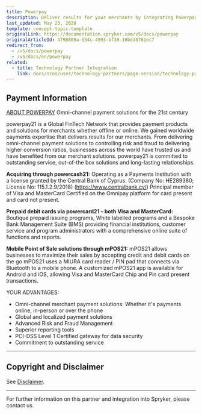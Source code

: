 ```yaml
---
title: Powerpay
description: Deliver results for your merchants by integrating Powerpay into the Spryker Commerce OS.
last_updated: May 23, 2020
template: concept-topic-template
originalLink: https://documentation.spryker.com/v5/docs/powerpay
originalArticleId: 4798809a-534c-4993-bf30-10bdd8761ec7
redirect_from:
  - /v5/docs/powerpay
  - /v5/docs/en/powerpay
related:
  - title: Technology Partner Integration
    link: docs/scos/user/technology-partners/page.version/technology-partners.html
---
```


## Payment Information
[ABOUT POWERPAY](https://getpowerpay.com/)
Omni-channel payment solutions for the 21st century

powerpay21 is a Global FinTech Network that provides payment products and solutions for merchants whether offline or online.
We gained worldwide payments expertise that delivers results for our merchants. From delivering omni-channel payment solutions to controlling risk and fraud to delivering higher conversion ratios, businesses across the world have trusted us and have benefited from our merchant solutions. powerpay21 is committed to outstanding service, out-of-the box solutions and long-lasting relationships.

**Acquiring through powercash21:**
Operating as a Payments Institution with a license granted by the Central Bank of Cyprus. (Company No: HE289380; License No: 115.1.2.9/2018) (https://www.centralbank.cy/) Principal member of Visa and MasterCard Certified on the Omnipay platform for card present and card not present.

**Prepaid debit cards via powercard21 – both Visa and MasterCard:**
Boutique prepaid issuing programs, White labelled programs and a Bespoke Bank Management Suite (BMS) providing financial institutions, customer service and program administrators with a comprehensive online suite of functions and reports.

**Mobile Point of Sale solutions through mPOS21:**
mPOS21 allows businesses to maximize their sales by accepting credit and debit cards on the go mPOS21 uses a MIURA card reader / PIN pad that connects via Bluetooth to a mobile phone. A customized mPOS21 app is available for Android and iOS, allowing Visa and MasterCard Chip and Pin card present transactions.

YOUR ADVANTAGES:

* Omni-channel merchant payment solutions: Whether it's payments online, in-person or over the phone
* Global and localized payment solutions
* Advanced Risk and Fraud Management
* Superior reporting tools
* PCI-DSS Level 1 Certified gateway for data security
* Commitment to outstanding service

---

## Copyright and Disclaimer

See [Disclaimer](https://github.com/spryker/spryker-documentation).

---
For further information on this partner and integration into Spryker, please contact us.

<div class="hubspot-form js-hubspot-form" data-portal-id="2770802" data-form-id="163e11fb-e833-4638-86ae-a2ca4b929a41" id="hubspot-1"></div>
